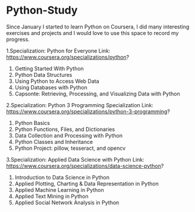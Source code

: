 # Python-Study

Since January I started to learn Python on Coursera, I did many interesting exercises and projects and I would love to use this space to record my progress.

1.Specialization: Python for Everyone
Link: https://www.coursera.org/specializations/python? 
1. Getting Started With Python
2. Python Data Structures
3. Using Python to Access Web Data
4. Using Databases with Python
5. Capsonte: Retrieving, Processing, and Visualizing Data with Python

2.Specialization: Python 3 Programming Specialization
Link: https://www.coursera.org/specializations/python-3-programming?
1. Python Basics
2. Python Functions, Files, and Dictionaries
3. Data Collection and Processing with Python
4. Python Classes and Inheritance
5. Python Project: pillow, tesseract, and opencv

3.Specialization: Applied Data Science with Python
Link: https://www.coursera.org/specializations/data-science-python?
1. Introduction to Data Science in Python
2. Applied Plotting, Charting & Data Representation in Python
3. Applied Machine Learning in Python
4. Applied Text Mining in Python
5. Applied Social Network Analysis in Python
